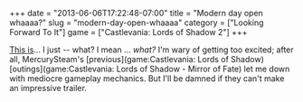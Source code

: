 +++
date = "2013-06-06T17:22:48-07:00"
title = "Modern day open whaaaa?"
slug = "modern-day-open-whaaaa"
category = ["Looking Forward To It"]
game = ["Castlevania: Lords of Shadow 2"]
+++

<a href="http://www.joystiq.com/2013/06/06/castlevania-lords-of-shadow-2-rises-this-winter-features-open/">This is</a>... I just -- what?  I mean ... <i>what?</i>  I'm wary of getting too excited; after all, MercurySteam's [previous](game:Castlevania: Lords of Shadow) [outings](game:Castlevania: Lords of Shadow - Mirror of Fate) let me down with mediocre gameplay mechanics.  But I'll be damned if they can't make an impressive trailer.
